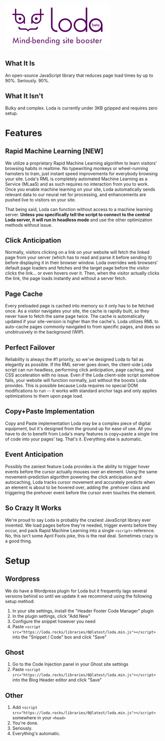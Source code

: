 <img src="https://github.com/airgap/loda/blob/master/res/img/header.svg">

## What It Is
An open-source JavaScript library that reduces page load times by up to 90%. Seriously. 90%.

## What It Isn't
Bulky and complex. Loda is currently under 3KB gzipped and requires zero setup.

# Features

## Rapid Machine Learning [NEW]
We utilize a proprietary Rapid Machine Learning algorithm to learn visitors' browsing habits in realtime. No typewriting monkeys or wheel-running hamsters to train, just instant speed improvements for everybody browsing your site. Loda's RML is completely automated Machine Learning as a Service (MLaaS) and as such requires no interaction from you to work. Once you enable machine learning on your site, Loda automatically sends relevant data to our neural net for processing, and enhancements are pushed live to visitors on your site.

That being said, Loda can function without access to a machine learning server. **Unless you specifically tell the script to connect to the central Loda server, it will run in headless mode** and use the other optimization methods without issue.

## Click Anticipation
Normally, visitors clicking on a link on your website will fetch the linked page from your server (which has to read and parse it before sending it) before displaying it in their browser window. Loda overrides web browsers' default page loaders and fetches and the target page before the visitor clicks the link... or even hovers over it. Then, when the visitor actually clicks the link, the page loads instantly and without a server fetch.

## Page Cache
Every preloaded page is cached into memory so it only has to be fetched once. As a visitor navigates your site, the cache is rapidly built, so they never have to fetch the same page twice. The cache is automatically updated if your site-version is higher than the cache's. Loda utilizes RML to auto-cache pages commonly navigated to from specific pages, and does so unobtrusively in the background (WIP).

## Perfect Failover
Reliability is always the #1 priority, so we've designed Loda to fail as elegantly as possible. If the RML server goes down, the client-side Loda script can run headless, performing click anticipation, page caching, and CSS acceleration with no issue. Even if the Loda client-side script somehow fails, your website will function normally, just without the boosts Loda provides. This is possible because Loda requires no special DOM modifications to run -- it works with standard anchor tags and only applies optimizations to them upon page load.

## Copy+Paste Implementation
Copy and Paste implementation Loda may be a complex piece of digital equipment, but it's designed from the ground up for ease of use. All you have to do to benefit from Loda's many features is copy+paste a single line of code into your pages' <head> tag. That's it. Everything else is automatic.

## Event Anticipation
Possibly the zaniest feature Loda provides is the ability to trigger hover events before the cursor actually mouses over an element. Using the same movement-prediction algorithm powering the click anticipation and autocaching, Loda tracks cursor movement and accurately predicts when an element is about to be hovered over, adding the .prehover class and triggering the prehover event before the cursor even touches the element.

## So Crazy It Works
We're proud to say Loda is probably the craziest JavaScript library ever invented. We load pages before they're needed, trigger events before they occur, and pack Rapid Machine Learning into a single `<script>` reference. No, this isn't some April Fools joke, this is the real deal. Sometimes crazy is a good thing.

# Setup

## Wordpress
We do have a Wordpress plugin for Loda but it frequently lags several versions behind so until we update it we recommend using the following setup method:

1. In your site settings, install the "Header Footer Code Manager" plugin
2. In the plugin settings, click "Add New"
3. Configure the snippet however you need
4. Paste `<script src="https://loda.rocks/libraries/0@latest/loda.min.js"></script>` into the "Snippet / Code" box and click "Save"

## Ghost
1. Go to the Code Injection panel in your Ghost site settings
2. Paste `<script src="https://loda.rocks/libraries/0@latest/loda.min.js"></script>` into the Blog Header editor and click "Save"

## Other

1. Add `<script src="https://loda.rocks/libraries/0@latest/loda.min.js"></script>` somewhere in your `<head>`
2. You're done.
3. Seriously.
4. Everything's automatic.
